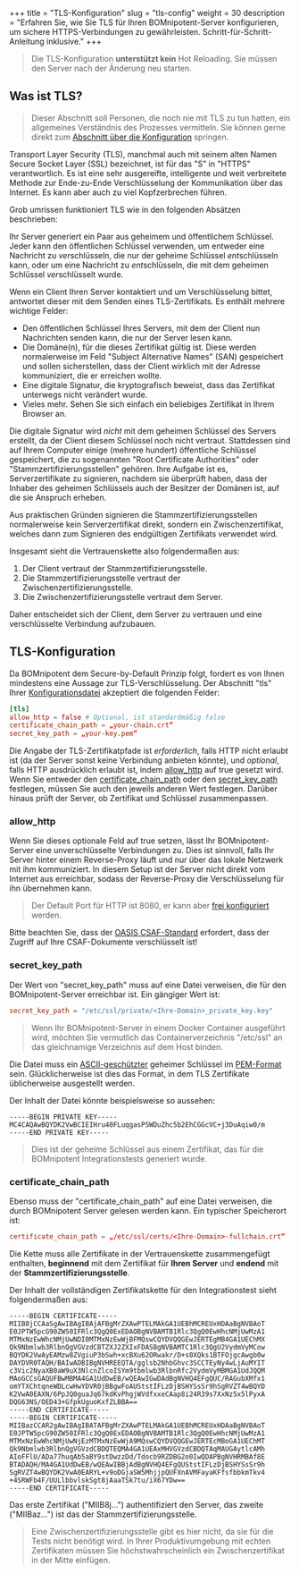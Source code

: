 +++
title = "TLS-Konfiguration"
slug = "tls-config"
weight = 30
description = "Erfahren Sie, wie Sie TLS für Ihren BOMnipotent-Server konfigurieren, um sichere HTTPS-Verbindungen zu gewährleisten. Schritt-für-Schritt-Anleitung inklusive."
+++

> Die TLS-Konfiguration **unterstützt kein** Hot Reloading. Sie müssen den Server nach der Änderung neu starten.

## Was ist TLS?

> Dieser Abschnitt soll Personen, die noch nie mit TLS zu tun hatten, ein allgemeines Verständnis des Prozesses vermitteln. Sie können gerne direkt zum [Abschnitt über die Konfiguration](#tls-konfiguration) springen.

Transport Layer Security (TLS), manchmal auch mit seinem alten Namen Secure Socket Layer (SSL) bezeichnet, ist für das "S" in "HTTPS" verantwortlich. Es ist eine sehr ausgereifte, intelligente und weit verbreitete Methode zur Ende-zu-Ende Verschlüsselung der Kommunikation über das Internet. Es kann aber auch zu viel Kopfzerbrechen führen.

Grob umrissen funktioniert TLS wie in den folgenden Absätzen beschrieben:

Ihr Server generiert ein Paar aus geheimem und öffentlichem Schlüssel. Jeder kann den öffentlichen Schlüssel verwenden, um entweder eine Nachricht zu *ver*schlüsseln, die nur der geheime Schlüssel *ent*schlüsseln kann, oder um eine Nachricht zu *ent*schlüsseln, die mit dem geheimen Schlüssel *ver*schlüsselt wurde.

Wenn ein Client Ihren Server kontaktiert und um Verschlüsselung bittet, antwortet dieser mit dem Senden eines TLS-Zertifikats. Es enthält mehrere wichtige Felder:
- Den öffentlichen Schlüssel Ihres Servers, mit dem der Client nun Nachrichten senden kann, die nur der Server lesen kann.
- Die Domäne(n), für die dieses Zertifikat gültig ist. Diese werden normalerweise im Feld "Subject Alternative Names" (SAN) gespeichert und sollen sicherstellen, dass der Client wirklich mit der Adresse kommuniziert, die er erreichen wollte.
- Eine digitale Signatur, die kryptografisch beweist, dass das Zertifikat unterwegs nicht verändert wurde.
- Vieles mehr. Sehen Sie sich einfach ein beliebiges Zertifikat in Ihrem Browser an.

Die digitale Signatur wird *nicht* mit dem geheimen Schlüssel des Servers erstellt, da der Client diesem Schlüssel noch nicht vertraut. Stattdessen sind auf Ihrem Computer einige (mehrere hundert) öffentliche Schlüssel gespeichert, die zu sogenannten "Root Certificate Authorities" oder "Stammzertifizierungsstellen" gehören. Ihre Aufgabe ist es, Serverzertifikate zu signieren, nachdem sie überprüft haben, dass der Inhaber des geheimen Schlüssels auch der Besitzer der Domänen ist, auf die sie Anspruch erheben.

Aus praktischen Gründen signieren die Stammzertifizierungsstellen normalerweise kein Serverzertifikat direkt, sondern ein Zwischenzertifikat, welches dann zum Signieren des endgültigen Zertifikats verwendet wird.

Insgesamt sieht die Vertrauenskette also folgendermaßen aus:
1. Der Client vertraut der Stammzertifizierungsstelle.
1. Die Stammzertifizierungsstelle vertraut der Zwischenzertifizierungsstelle.
1. Die Zwischenzertifizierungsstelle vertraut dem Server.

Daher entscheidet sich der Client, dem Server zu vertrauen und eine verschlüsselte Verbindung aufzubauen.

## TLS-Konfiguration

Da BOMnipotent dem Secure-by-Default Prinzip folgt, fordert es von Ihnen mindestens eine Aussage zur TLS-Verschlüsselung. Der Abschnitt "tls" Ihrer [Konfigurationsdatei](/de/server/configuration/config-file/) akzeptiert die folgenden Felder:

```toml
[tls]
allow_http = false # Optional, ist standardmäßig false
certificate_chain_path = „your-chain.crt“
secret_key_path = „your-key.pem“
```

Die Angabe der TLS-Zertifikatpfade ist *erforderlich*, falls HTTP nicht erlaubt ist (da der Server sonst keine Verbindung anbieten könnte), und *optional*, falls HTTP ausdrücklich erlaubt ist, indem [allow_http](#allow_http) auf true gesetzt wird. Wenn Sie entweder den [certificate_chain_path](#certificate_chain_path) oder den [secret_key_path](#secret_key_path) festlegen, müssen Sie auch den jeweils anderen Wert festlegen. Darüber hinaus prüft der Server, ob Zertifikat und Schlüssel zusammenpassen.

### allow_http

Wenn Sie dieses optionale Feld auf true setzen, lässt Ihr BOMnipotent-Server eine unverschlüsselte Verbindungen zu. Dies ist sinnvoll, falls Ihr Server hinter einem Reverse-Proxy läuft und nur über das lokale Netzwerk mit ihm kommuniziert. In diesem Setup ist der Server nicht direkt vom Internet aus erreichbar, sodass der Reverse-Proxy die Verschlüsselung für ihn übernehmen kann.

> Der Default Port für HTTP ist 8080, er kann aber [frei konfiguriert](/de/server/configuration/optional/port-binding/) werden.

Bitte beachten Sie, dass der [OASIS CSAF-Standard](https://docs.oasis-open.org/csaf/csaf/v2.0/os/csaf-v2.0-os.html#713-requirement-3-tls) erfordert, dass der Zugriff auf Ihre CSAF-Dokumente verschlüsselt ist!

### secret_key_path

Der Wert von "secret_key_path" muss auf eine Datei verweisen, die für den BOMnipotent-Server erreichbar ist. Ein gängiger Wert ist:
```toml
secret_key_path = "/etc/ssl/private/<Ihre-Domain>_private_key.key"
```

> Wenn Ihr BOMnipotent-Server in einem Docker Container ausgeführt wird, möchten Sie vermutlich das Containerverzeichnis "/etc/ssl" an das gleichnamige Verzeichnis auf dem Host binden.

Die Datei muss ein [ASCII-geschützter](https://openpgp.dev/book/armor.html) geheimer Schlüssel im [PEM-Format](https://de.wikipedia.org/wiki/Privacy_Enhanced_Mail) sein. Glücklicherweise ist dies das Format, in dem TLS Zertifikate üblicherweise ausgestellt werden.

Der Inhalt der Datei könnte beispielsweise so aussehen:
``` {wrap="false" title="geheimer Schlüssel"}
-----BEGIN PRIVATE KEY-----
MC4CAQAwBQYDK2VwBCIEIHru40FLuqgasPSWDuZhc5b2EhCGGcVC+j3DuAqiw0/m
-----END PRIVATE KEY-----
```

> Dies ist der geheime Schlüssel aus einem Zertifikat, das für die BOMnipotent Integrationstests generiert wurde.

### certificate_chain_path

Ebenso muss der "certificate_chain_path" auf eine Datei verweisen, die durch BOMnipotent Server gelesen werden kann. Ein typischer Speicherort ist:
```toml
certificate_chain_path = „/etc/ssl/certs/<Ihre-Domain>-fullchain.crt“
```

Die Kette muss alle Zertifikate in der Vertrauenskette zusammengefügt enthalten, **beginnend** mit dem Zertifikat für **Ihren Server** und **endend** mit der **Stammzertifizierungsstelle**.

Der Inhalt der vollständigen Zertifikatskette für den Integrationstest sieht folgendermaßen aus:
``` {wrap="false" title="Zertifikatskette"}
-----BEGIN CERTIFICATE-----
MIIB8jCCAaSgAwIBAgIBAjAFBgMrZXAwPTELMAkGA1UEBhMCREUxHDAaBgNVBAoT
E0JPTW5pcG90ZW50IFRlc3QgQ0ExEDAOBgNVBAMTB1Rlc3QgQ0EwHhcNMjUwMzA1
MTMxNzEwWhcNMjUwNDI0MTMxNzEwWjBFMQswCQYDVQQGEwJERTEgMB4GA1UEChMX
Qk9Nbmlwb3RlbnQgVGVzdCBTZXJ2ZXIxFDASBgNVBAMTC1Rlc3QgU2VydmVyMCow
BQYDK2VwAyEAMzw8ZVgiuP3bSwh+xcBXu62ORwakr/D+s0XQks1BTFOjgcAwgb0w
DAYDVR0TAQH/BAIwADBIBgNVHREEQTA/gglsb2NhbGhvc3SCCTEyNy4wLjAuMYIT
c3Vic2NyaXB0aW9uX3NlcnZlcoISYm9tbmlwb3RlbnRfc2VydmVyMBMGA1UdJQQM
MAoGCCsGAQUFBwMBMA4GA1UdDwEB/wQEAwIGwDAdBgNVHQ4EFgQUC/RAGubXMfx1
omYTXChtqneWDLcwHwYDVR0jBBgwFoAUStstIFLzDjBSHYSsSr9hSgRVZT4wBQYD
K2VwA0EAXN/6PpJQ0guaJq67kdKvPhgjWVdfxxeCAap8i24R39s7XxNz5x5lPyxA
DQG63NS/OED43+GfpkUguoKxfZLBBA==
-----END CERTIFICATE-----
-----BEGIN CERTIFICATE-----
MIIBazCCAR2gAwIBAgIBATAFBgMrZXAwPTELMAkGA1UEBhMCREUxHDAaBgNVBAoT
E0JPTW5pcG90ZW50IFRlc3QgQ0ExEDAOBgNVBAMTB1Rlc3QgQ0EwHhcNMjUwMzA1
MTMxNzEwWhcNMjUwNjEzMTMxNzEwWjA9MQswCQYDVQQGEwJERTEcMBoGA1UEChMT
Qk9Nbmlwb3RlbnQgVGVzdCBDQTEQMA4GA1UEAxMHVGVzdCBDQTAqMAUGAytlcAMh
AIoFFlU/ADa77huqAb5aBY9stDwzzDd/Tdocb9RZDBG2o0IwQDAPBgNVHRMBAf8E
BTADAQH/MA4GA1UdDwEB/wQEAwIBBjAdBgNVHQ4EFgQUStstIFLzDjBSHYSsSr9h
SgRVZT4wBQYDK2VwA0EARYL+v9oDGjaSW5MhjjpQUFXnAVMFayaKFfsfbbkmTkv4
+4SRWFb4F/UULlbbvlskSgt8jAaaTSk7tu/iX67YDw==
-----END CERTIFICATE-----
```

Das erste Zertifikat ("MIIB8j...") authentifiziert den Server, das zweite ("MIIBaz...") ist das der Stammzertifizierungsstelle.

> Eine Zwischenzertifizierungsstelle gibt es hier nicht, da sie für die Tests nicht benötigt wird. In Ihrer Produktivumgebung mit echten Zertifikaten müssen Sie höchstwahrscheinlich ein Zwischenzertifikat in der Mitte einfügen.
